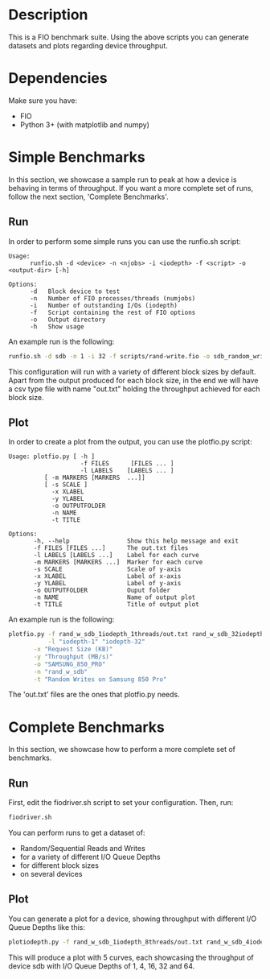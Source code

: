 # Description
This is a FIO benchmark suite. Using the above scripts you can generate
datasets and plots regarding device throughput.

# Dependencies
Make sure you have:
- FIO
- Python 3+ (with matplotlib and numpy)

# Simple Benchmarks
In this section, we showcase a sample run to peak at how a device is behaving
in terms of throughput. If you want a more complete set of runs, follow the
next section, 'Complete Benchmarks'.
## Run
In order to perform some simple runs you can use the runfio.sh script:
```
Usage:
      runfio.sh -d <device> -n <njobs> -i <iodepth> -f <script> -o <output-dir> [-h]

Options:
      -d   Block device to test
      -n   Number of FIO processes/threads (numjobs)
      -i   Number of outstanding I/Os (iodepth)
      -f   Script containing the rest of FIO options
      -o   Output directory
      -h   Show usage
```
An example run is the following:
```bash
runfio.sh -d sdb -n 1 -i 32 -f scripts/rand-write.fio -o sdb_random_writes
```
This configuration will run with a variety of different block sizes by default.
Apart from the output produced for each block size, in the end we will have a
csv type file with name "out.txt" holding the throughput achieved for each
block size.

## Plot
In order to create a plot from the output, you can use the plotfio.py script:
```
Usage: plotfio.py [ -h ]
                    -f FILES      [FILES ... ] 
                    -l LABELS    [LABELS ... ]
		  [ -m MARKERS [MARKERS  ...]]
		  [ -s SCALE ]
		    -x XLABEL
		    -y YLABEL
		    -o OUTPUTFOLDER
		    -n NAME
		    -t TITLE

Options:
       -h, --help                Show this help message and exit
       -f FILES [FILES ...]      The out.txt files
       -l LABELS [LABELS ...]    Label for each curve
       -m MARKERS [MARKERS ...]  Marker for each curve
       -s SCALE                  Scale of y-axis
       -x XLABEL                 Label of x-axis
       -y YLABEL                 Label of y-axis
       -o OUTPUTFOLDER           Ouput folder
       -n NAME                   Name of output plot
       -t TITLE                  Title of output plot

```
An example run is the following:
```bash
plotfio.py -f rand_w_sdb_1iodepth_1threads/out.txt rand_w_sdb_32iodepth_1threads/out.txt \
           -l "iodepth-1" "iodepth-32"                                                   \
	   -x "Request Size (KB)"                                                        \
	   -y "Throughput (MB/s)"                                                        \
	   -o "SAMSUNG_850_PRO"                                                          \
	   -n "rand_w_sdb"                                                               \
	   -t "Random Writes on Samsung 850 Pro"
```
The 'out.txt' files are the ones that plotfio.py needs.

# Complete Benchmarks
In this section, we showcase how to perform a more complete set of benchmarks.
## Run
First, edit the fiodriver.sh script to set your configuration. Then, run:
```bash
fiodriver.sh
```
You can perform runs to get a dataset of:
- Random/Sequential Reads and Writes
- for a variety of different I/O Queue Depths
- for different block sizes
- on several devices
## Plot
You can generate a plot for a device, showing throughput with different I/O
Queue Depths like this:
```bash
plotiodepth.py -f rand_w_sdb_1iodepth_8threads/out.txt rand_w_sdb_4iodepth_8threads/out.txt rand_w_sdb_16iodepth_8threads/out.txt rand_w_sdb_32iodepth_8threads/out.txt rand_w_sdb_64iodepth_8threads/out.txt -o . -n "SDB_RAND_W" -t "Random Writes with various IO Queue Depths"
```
This will produce a plot with 5 curves, each showcasing the throughput of
device sdb with I/O Queue Depths of 1, 4, 16, 32 and 64.
